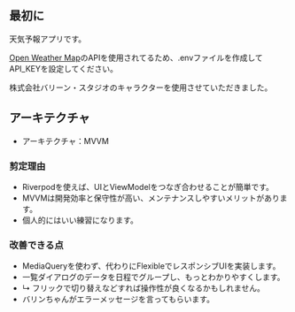 ## 最初に
天気予報アプリです。

[Open Weather Map](https://openweathermap.org/)のAPIを使用されてるため、.envファイルを作成してAPI_KEYを設定してください。

株式会社バリーン・スタジオのキャラクターを使用させていただきました。

## アーキテクチャ
* アーキテクチャ：MVVM

### 剪定理由

* Riverpodを使えば、UIとViewModelをつなぎ合わせることが簡単です。
* MVVMは開発効率と保守性が高い、メンテナンスしやすいメリットがあります。
* 個人的にはいい練習になります。

### 改善できる点

* MediaQueryを使わず、代わりにFlexibleでレスポンシブUIを実装します。
* 一覧ダイアログのデータを日程でグループし、もっとわかりやすくします。
* ↳ フリックで切り替えなどすれば操作性が良くなるかもしれません。
* バリンちゃんがエラーメッセージを言ってもらいます。
